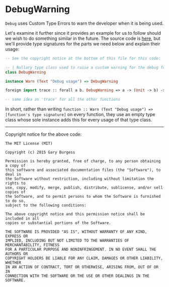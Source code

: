 # DebugWarning

`Debug` uses Custom Type Errors to warn the developer when it is being used.

Let's examine it further since it provides an example for us to follow should we wish to do something similar in the future. The source code is [here](https://github.com/garyb/purescript-debug/blob/v5.0.0/src/Debug.purs), but we'll provide type signatures for the parts we need below and explain their usage:
```haskell
-- See the copyright notice at the bottom of this file for this code:

-- | Nullary type class used to raise a custom warning for the debug functions.
class DebugWarning

instance Warn (Text "Debug usage") => DebugWarning

foreign import trace :: forall a b. DebugWarning => a -> (Unit -> b) -> b

-- same idea as 'trace' for all the other functions
```

In short, rather than writing `function :: Warn (Text "Debug usage") => [function's type signature]` on every function, they use an empty type class whose sole instance adds this for every usage of that type class.

<hr>
Copyright notice for the above code:

```
The MIT License (MIT)

Copyright (c) 2015 Gary Burgess

Permission is hereby granted, free of charge, to any person obtaining a copy of
this software and associated documentation files (the "Software"), to deal in
the Software without restriction, including without limitation the rights to
use, copy, modify, merge, publish, distribute, sublicense, and/or sell copies of
the Software, and to permit persons to whom the Software is furnished to do so,
subject to the following conditions:

The above copyright notice and this permission notice shall be included in all
copies or substantial portions of the Software.

THE SOFTWARE IS PROVIDED "AS IS", WITHOUT WARRANTY OF ANY KIND, EXPRESS OR
IMPLIED, INCLUDING BUT NOT LIMITED TO THE WARRANTIES OF MERCHANTABILITY, FITNESS
FOR A PARTICULAR PURPOSE AND NONINFRINGEMENT. IN NO EVENT SHALL THE AUTHORS OR
COPYRIGHT HOLDERS BE LIABLE FOR ANY CLAIM, DAMAGES OR OTHER LIABILITY, WHETHER
IN AN ACTION OF CONTRACT, TORT OR OTHERWISE, ARISING FROM, OUT OF OR IN
CONNECTION WITH THE SOFTWARE OR THE USE OR OTHER DEALINGS IN THE SOFTWARE.
```
